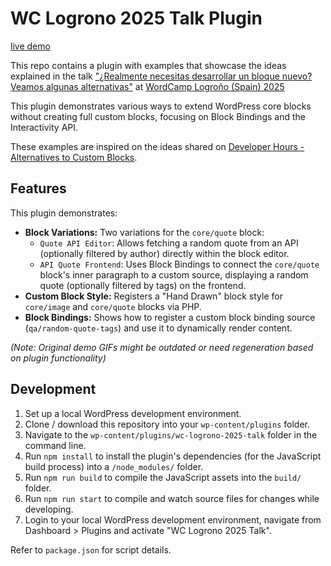 # WC Logrono 2025 Talk Plugin

[live demo](https://playground.wordpress.net/?blueprint-url=https://raw.githubusercontent.com/juanma-wp/wc-logrono-2025-talk/refs/heads/trunk/_playground/blueprint.json)

This repo contains a plugin with examples that showcase the ideas explained in the talk ["¿Realmente necesitas desarrollar un bloque nuevo? Veamos algunas alternativas"](https://logrono.wordcamp.org/2025/session/realmente-necesitas-desarrollar-un-bloque-nuevo-veamos-algunas-alternativas/)
at [WordCamp Logroño (Spain) 2025](https://logrono.wordcamp.org/2025)

This plugin demonstrates various ways to extend WordPress core blocks without creating full custom blocks, focusing on Block Bindings and the Interactivity API.

These examples are inspired on the ideas shared on [Developer Hours - Alternatives to Custom Blocks](https://www.meetup.com/es-ES/learn-wordpress-online-workshops/events/301860423/).

## Features

This plugin demonstrates:

- **Block Variations:** Two variations for the `core/quote` block:
  - `Quote API Editor`: Allows fetching a random quote from an API (optionally filtered by author) directly within the block editor.
  - `API Quote Frontend`: Uses Block Bindings to connect the `core/quote` block's inner paragraph to a custom source, displaying a random quote (optionally filtered by tags) on the frontend.
- **Custom Block Style:** Registers a "Hand Drawn" block style for `core/image` and `core/quote` blocks via PHP.
- **Block Bindings:** Shows how to register a custom block binding source (`qa/random-quote-tags`) and use it to dynamically render content.

_(Note: Original demo GIFs might be outdated or need regeneration based on plugin functionality)_

## Development

1.  Set up a local WordPress development environment.
2.  Clone / download this repository into your `wp-content/plugins` folder.
3.  Navigate to the `wp-content/plugins/wc-logrono-2025-talk` folder in the command line.
4.  Run `npm install` to install the plugin's dependencies (for the JavaScript build process) into a `/node_modules/` folder.
5.  Run `npm run build` to compile the JavaScript assets into the `build/` folder.
6.  Run `npm run start` to compile and watch source files for changes while developing.
7.  Login to your local WordPress development environment, navigate from Dashboard > Plugins and activate "WC Logrono 2025 Talk".

Refer to `package.json` for script details.
